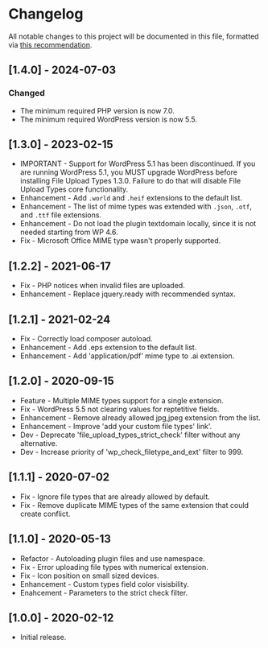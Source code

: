 # Changelog
All notable changes to this project will be documented in this file, formatted via [this recommendation](https://keepachangelog.com/).

## [1.4.0] - 2024-07-03
### Changed
- The minimum required PHP version is now 7.0.
- The minimum required WordPress version is now 5.5.

## [1.3.0] - 2023-02-15
- IMPORTANT - Support for WordPress 5.1 has been discontinued. If you are running WordPress 5.1, you MUST upgrade WordPress before installing File Upload Types 1.3.0. Failure to do that will disable File Upload Types core functionality.
- Enhancement - Add `.world` and `.heif` extensions to the default list.
- Enhancement - The list of mime types was extended with `.json`, `.otf`, and `.ttf` file extensions.
- Enhancement - Do not load the plugin textdomain locally, since it is not needed starting from WP 4.6.
- Fix - Microsoft Office MIME type wasn't properly supported.

## [1.2.2] - 2021-06-17
* Fix - PHP notices when invalid files are uploaded.
* Enhancement - Replace jquery.ready with recommended syntax.

## [1.2.1] - 2021-02-24
* Fix - Correctly load composer autoload.
* Enhancement - Add .eps extension to the default list.
* Enhancement - Add 'application/pdf' mime type to .ai extension.

## [1.2.0] - 2020-09-15
* Feature - Multiple MIME types support for a single extension.
* Fix - WordPress 5.5 not clearing values for reptetitive fields.
* Enhancement - Remove already allowed jpg,jpeg extension from the list.
* Enhancement - Improve 'add your custom file types' link'.
* Dev - Deprecate 'file_upload_types_strict_check' filter without any alternative.
* Dev - Increase priority of 'wp_check_filetype_and_ext' filter to 999.

## [1.1.1] - 2020-07-02
* Fix - Ignore file types that are already allowed by default.
* Fix - Remove duplicate MIME types of the same extension that could create conflict.

## [1.1.0] - 2020-05-13
* Refactor - Autoloading plugin files and use namespace.
* Fix - Error uploading file types with numerical extension.
* Fix - Icon position on small sized devices.
* Enhancement - Custom types field color visisbility.
* Enahcement - Parameters to the strict check filter.

## [1.0.0] - 2020-02-12
- Initial release.
